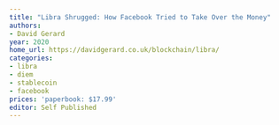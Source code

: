 ```yaml
---
title: "Libra Shrugged: How Facebook Tried to Take Over the Money"
authors:
- David Gerard
year: 2020
home_url: https://davidgerard.co.uk/blockchain/libra/
categories:
- libra
- diem
- stablecoin
- facebook
prices: 'paperbook: $17.99'
editor: Self Published
---
```


